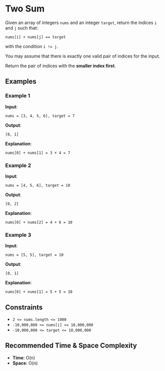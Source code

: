 # Two Sum

Given an array of integers `nums` and an integer `target`, return the indices `i` and `j` such that:
```
nums[i] + nums[j] == target

```
with the condition `i != j`.

You may assume that there is exactly one valid pair of indices for the input.

Return the pair of indices with the **smaller index first**.

## Examples

### Example 1
**Input**:  
```
nums = [3, 4, 5, 6], target = 7
```

**Output**:  
```
[0, 1]
```

**Explanation**:  
```
nums[0] + nums[1] = 3 + 4 = 7
```


### Example 2
**Input**:  
```
nums = [4, 5, 6], target = 10
```


**Output**:  
```
[0, 2]
```

**Explanation**:  
```
nums[0] + nums[2] = 4 + 6 = 10
```


### Example 3
**Input**:  
```
nums = [5, 5], target = 10
```

**Output**:  
```
[0, 1]
```

**Explanation**:  
```
nums[0] + nums[1] = 5 + 5 = 10
```


## Constraints
- `2 <= nums.length <= 1000`
- `-10,000,000 <= nums[i] <= 10,000,000`
- `-10,000,000 <= target <= 10,000,000`

## Recommended Time & Space Complexity
- **Time**: O(n)
- **Space**: O(n)
